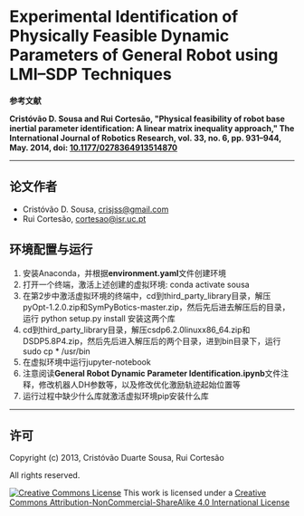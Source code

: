 Experimental Identification of Physically Feasible Dynamic Parameters of General Robot using LMI–SDP Techniques
=======================================================================================================================

**参考文献**

**Cristóvão D. Sousa and Rui Cortesão, "Physical feasibility of robot base inertial parameter identification: A linear matrix inequality approach," The International Journal of Robotics Research, vol. 33, no. 6, pp. 931–944, May. 2014, doi: [10.1177/0278364913514870](http://dx.doi.org/10.1177/0278364913514870)**

------------------------


论文作者
-------

- Cristóvão D. Sousa, [crisjss@gmail.com](mailto:crisjss@gmail.com)
- Rui Cortesão, [cortesao@isr.uc.pt](mailto:cortesao@isr.uc.pt)

环境配置与运行
-------------------

1. 安装Anaconda，并根据**environment.yaml**文件创建环境
2. 打开一个终端，激活上述创建的虚拟环境: conda activate sousa
3. 在第2步中激活虚拟环境的终端中，cd到third_party_library目录，解压pyOpt-1.2.0.zip和SymPyBotics-master.zip，然后先后进去解压后的目录，运行 python setup.py install 安装这两个库
4. cd到third_party_library目录，解压csdp6.2.0linuxx86_64.zip和DSDP5.8P4.zip，然后先后进入解压后的两个目录，进到bin目录下，运行sudo cp * /usr/bin
5. 在虚拟环境中运行jupyter-notebook
6. 注意阅读**General Robot Dynamic Parameter Identification.ipynb**文件注释，修改机器人DH参数等，以及修改优化激励轨迹起始位置等
7. 运行过程中缺少什么库就激活虚拟环境pip安装什么库

------------------------


许可
-------

Copyright (c) 2013, Cristóvão Duarte Sousa, Rui Cortesão

All rights reserved.

[![Creative Commons License](http://i.creativecommons.org/l/by-nc-sa/4.0/88x31.png)](http://creativecommons.org/licenses/by-nc-sa/4.0/)
This work is licensed under a [Creative Commons Attribution-NonCommercial-ShareAlike 4.0 International License](http://creativecommons.org/licenses/by-nc-sa/4.0/)

